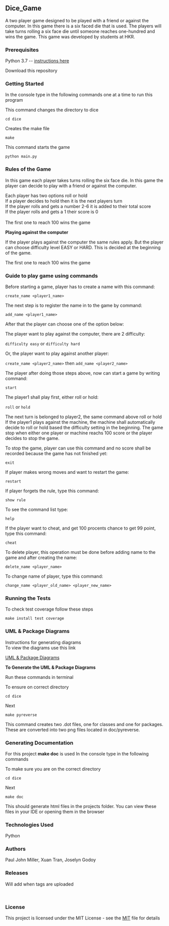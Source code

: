## Dice_Game



A two player game designed to be played with a friend or against the computer. 
In this game there is a six faced die that is used. 
The players will take turns rolling a six face die until 
someone reaches one-hundred and wins the game. This game was developed 
by students at HKR. 


### Prerequisites

Python 3.7 -- [instructions here](https://www.python.org/downloads/)

Download this repository 


### Getting Started ###

In the console type in the following 
commands one at a time to run this program 


This command changes the directory to dice 

``cd dice ``

Creates the make file 

 ``make ``

This command starts the game 

``python main.py``


### Rules of the Game 

In this game each player takes turns rolling the six face die. In this game the player can 
decide to play with a friend or against the computer.

Each player has two options roll or hold
<br>
If a player decides to hold then it is the next players turn  <br>
If the player rolls and gets a number 2-6 it is added to their total score 
<br>
If the player rolls and gets a 1 their score is 0 
<br>
<br>
The first one to reach 100 wins the game 

**Playing against the computer**

If the player plays against the computer the same rules apply. 
But the player can choose difficulty level EASY or HARD. This is decided 
at the beginning of the game. 

The first one to reach 100 wins the game 

### Guide to play game using commands

Before starting a game, player has to create a name with this command:

``create_name <player1_name>``

The next step is to register the name in to the game by command:

``add_name <player1_name>``

After that the player can choose one of the option below:

The player want to play against the computer, there are 2 difficulty:

``difficulty easy`` or ``difficulty hard``

Or, the player want to play against another player:

``create_name <player2_name>``
then
``add_name <player2_name>``

The player after doing those steps above, now can start a game by writing command:

``start``

The player1 shall play first, either roll or hold:

``roll`` or ``hold``

The next turn is belonged to player2, the same command above roll or hold
If the player1 plays against the machine, the machine shall automatically decide to
roll or hold based the difficulty setting in the beginning.
The game stop when either one player or machine reachs 100 score or the player decides to
stop the game.

To stop the game, player can use this command and no score shall be recorded because the game 
has not finished yet:

``exit``

If player makes wrong moves and want to restart the game:

``restart``

If player forgets the rule, type this command:

``show rule``

To see the command list type:

``help``

If the player want to cheat, and get 100 procents chance to get 99 point, type this command:

``cheat``

To delete player, this operation must be done before adding name to the game 
and after creating the name:

``delete_name <player_name>``

To change name of player, type this command:

``change_name <player_old_name> <player_new_name>``



### Running the Tests 

To check test coverage follow these steps 

``make install test coverage``

### UML & Package Diagrams 

Instructions for generating diagrams 
<br> 
To view the diagrams use this link 

[UML & Package Diagrams](https://jhenrysson.github.io/dice_game/)


**To Generate the UML & Package Diagrams**

Run these commands in terminal 

To ensure on correct directory 
<br>

``cd dice``

Next 

``make pyreverse``
<br>

This command creates two .dot files, one for classes and one for packages. 
These are converted into two png files located in doc/pyreverse.


### Generating Documentation 
For this project **make doc** is used
In the console type in the following commands 
<br>

To make sure you are on the correct directory
<br>

``cd dice ``
<br>

Next <br>

``make doc``

This should generate html files in the projects folder. 
You can view these files in your IDE or opening them
in the browser

### Technologies Used 
Python <br>


### Authors
   Paul John Miller,  Xuan Tran, Joselyn Godoy <br>

### Releases 

Will add when tags are uploaded 
<br>

<br> 
 

### License 

This project is licensed under the MIT License - see the [MIT](https://github.com/JHenrysson/dice_game/blob/joselyn_turn/LICENSE) file for details



